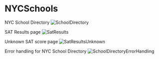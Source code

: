 # NYCSchools

NYC School Directory
![SchoolDirectory](https://user-images.githubusercontent.com/108240765/193714905-3233b71c-9eff-433d-964d-4c5ddea6d58c.png)

SAT Results page
![SatResults](https://user-images.githubusercontent.com/108240765/193714933-1cc5882f-cc90-4867-9386-d39248829063.png)

Unknown SAT score page
![SatResultsUnknown](https://user-images.githubusercontent.com/108240765/193714985-a49aacbb-f1d6-4436-bc7d-1b1a4b5d2990.png)

Error handling for NYC School Directory
![SchoolDirectoryErrorHandling](https://user-images.githubusercontent.com/108240765/193715040-4c174ec8-8ae1-483f-9d30-83dadd3e7308.png)
